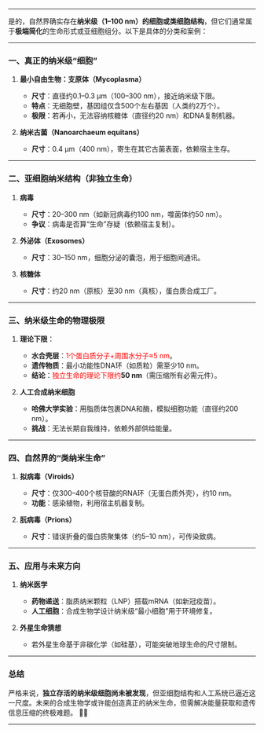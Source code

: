 
---

是的，自然界确实存在**纳米级（1–100 nm）的细胞或类细胞结构**，但它们通常属于**极端简化**的生命形式或亚细胞组分。以下是具体的分类和案例：

---

### ​**一、真正的纳米级“细胞”​**​

1. ​**最小自由生物：支原体（Mycoplasma）​**​
    
    - ​**尺寸**​：直径约0.1–0.3 μm（100–300 nm），接近纳米级下限。
    - ​**特点**​：无细胞壁，基因组仅含500个左右基因（人类约2万个）。
    - ​**极限**​：若再小，无法容纳核糖体（直径约20 nm）和DNA复制机器。
2. ​**纳米古菌（Nanoarchaeum equitans）​**​
    
    - ​**尺寸**​：0.4 μm（400 nm），寄生在其它古菌表面，依赖宿主生存。

---

### ​**二、亚细胞纳米结构（非独立生命）​**​

1. ​**病毒**​
    
    - ​**尺寸**​：20–300 nm（如新冠病毒约100 nm，噬菌体约50 nm）。
    - ​**争议**​：病毒是否算“生命”存疑（依赖宿主复制）。
2. ​**外泌体（Exosomes）​**​
    
    - ​**尺寸**​：30–150 nm，细胞分泌的囊泡，用于细胞间通讯。
3. ​**核糖体**​
    
    - ​**尺寸**​：约20 nm（原核）至30 nm（真核），蛋白质合成工厂。

---

### ​**三、纳米级生命的物理极限**​

1. ​**理论下限**​：
    
    - ​**水合壳层**​：<span style="color:rgb(255, 0, 0)">1个蛋白质分子+周围水分子≈5 nm</span>。
    - ​**遗传物质**​：最小功能性DNA环（如质粒）需至少10 nm。
    - ​**结论**​：<span style="color:rgb(255, 0, 0)">独立生命的理论下限约</span>**50 nm**​（需压缩所有必需元件）。
2. ​**人工合成纳米细胞**​
    
    - ​**哈佛大学实验**​：用脂质体包裹DNA和酶，模拟细胞功能（直径约200 nm）。
    - ​**挑战**​：无法长期自我维持，依赖外部供给能量。

---

### ​**四、自然界的“类纳米生命”​**​

1. ​**拟病毒（Viroids）​**​
    
    - ​**尺寸**​：仅300–400个核苷酸的RNA环（无蛋白质外壳），约10 nm。
    - ​**功能**​：感染植物，利用宿主机器复制。
2. ​**朊病毒（Prions）​**​
    
    - ​**尺寸**​：错误折叠的蛋白质聚集体（约5–10 nm），可传染致病。

---

### ​**五、应用与未来方向**​

1. ​**纳米医学**​
    
    - ​**药物递送**​：脂质纳米颗粒（LNP）搭载mRNA（如新冠疫苗）。
    - ​**人工细胞**​：合成生物学设计纳米级“最小细胞”用于环境修复。
2. ​**外星生命猜想**​
    
    - 若外星生命基于非碳化学（如硅基），可能突破地球生命的尺寸限制。

---

### ​**总结**​

严格来说，​**独立存活的纳米级细胞尚未被发现**，但亚细胞结构和人工系统已逼近这一尺度。未来的合成生物学或许能创造真正的纳米生命，但需解决能量获取和遗传信息压缩的终极难题。 🌌🔬

---

